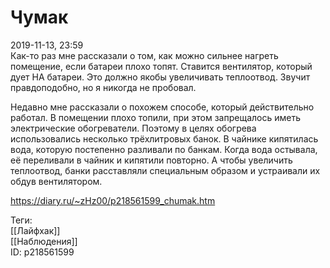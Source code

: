 Чумак
======

   
 2019-11-13, 23:59   
  Как-то раз мне рассказали о том, как можно сильнее нагреть помещение, если батареи плохо топят. Ставится вентилятор, который дует НА батареи. Это должно якобы увеличивать теплоотвод. Звучит правдоподобно, но я никогда не пробовал.   
   
 Недавно мне рассказали о похожем способе, который действительно работал. В помещении плохо топили, при этом запрещалось иметь электрические обогреватели. Поэтому в целях обогрева использовались несколько трёхлитровых банок. В чайнике кипятилась вода, которую постепенно разливали по банкам. Когда вода остывала, её переливали в чайник и кипятили повторно. А чтобы увеличить теплоотвод, банки расставляли специальным образом и устраивали их обдув вентилятором.   
    
 <https://diary.ru/~zHz00/p218561599_chumak.htm>   
   
 Теги:   
 [[Лайфхак]]   
 [[Наблюдения]]   
 ID: p218561599